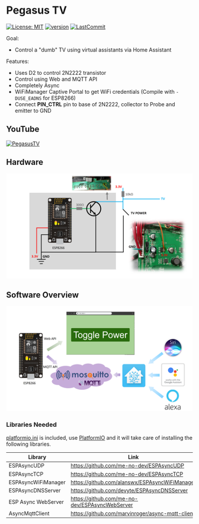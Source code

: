 # Pegasus TV

[![License: MIT](https://img.shields.io/badge/License-MIT-green.svg)](https://opensource.org/licenses/MIT) [![version](https://img.shields.io/badge/version-v1.0.0-blue.svg)](https://github.com/debsahu/PegasusTV/) [![LastCommit](https://img.shields.io/github/last-commit/debsahu/PegasusTV.svg?style=social)](https://github.com/debsahu/PegasusTV/commits/master)

Goal:
- Control a "dumb" TV using virtual assistants via Home Assistant

Features:

- Uses D2 to control 2N2222 transistor
- Control using Web and MQTT API
- Completely Async
- WiFiManager Captive Portal to get WiFi credentials (Compile with `-DUSE_EADNS` for ESP8266)
- Connect **PIN_CTRL** pin to base of 2N2222, collector to Probe and emitter to GND

## YouTube

[![PegasusTV](https://img.youtube.com/vi/MmY-NLU-UN0/0.jpg)](https://www.youtube.com/watch?v=MmY-NLU-UN0)

## Hardware

![Hardware Setup](https://github.com/debsahu/PegasusTV/blob/master/hardware.png)

## Software Overview

![Software Setup](https://github.com/debsahu/PegasusTV/blob/master/software.png)


### Libraries Needed

[platformio.ini](https://github.com/debsahu/PegasusTV/blob/master/platformio.ini) is included, use [PlatformIO](https://platformio.org/platformio-ide) and it will take care of installing the following libraries.

| Library                   | Link                                                       |
|---------------------------|------------------------------------------------------------|
|ESPAsyncUDP                |https://github.com/me-no-dev/ESPAsyncUDP                    |
|ESPAsyncTCP                |https://github.com/me-no-dev/ESPAsyncTCP                    |
|ESPAsyncWiFiManager        |https://github.com/alanswx/ESPAsyncWiFiManager              |
|ESPAsyncDNSServer          |https://github.com/devyte/ESPAsyncDNSServer                 |
|ESP Async WebServer        |https://github.com/me-no-dev/ESPAsyncWebServer              |
|AsyncMqttClient            |https://github.com/marvinroger/async-mqtt-client            |
